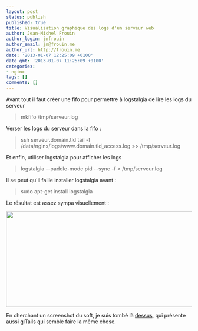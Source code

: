 ```yaml
---
layout: post
status: publish
published: true
title: Visualisation graphique des logs d'un serveur web
author: Jean-Michel Frouin
author_login: jmfrouin
author_email: jm@frouin.me
author_url: http://frouin.me
date: '2013-01-07 12:25:09 +0100'
date_gmt: '2013-01-07 11:25:09 +0100'
categories:
- nginx
tags: []
comments: []
---
```

<p>Avant tout il faut créer une fifo pour permettre à logstalgia de lire les logs du serveur</p>
<blockquote><p>mkfifo /tmp/serveur.log</p></blockquote>
<p>Verser les logs du serveur dans la fifo :</p>
<blockquote><p>ssh serveur.domain.tld tail -f /data/nginx/logs/www.domain.tld_access.log &gt;&gt; /tmp/serveur.log</p></blockquote>
<p>Et enfin, utiliser logstalgia pour afficher les logs</p>
<blockquote><p>logstalgia --paddle-mode pid --sync -f &lt; /tmp/serveur.log</p></blockquote>
<p>Il se peut qu'il faille installer logstalgia avant :</p>
<blockquote><p>sudo apt-get install logstalgia</p></blockquote>
<p>Le résultat est assez sympa visuellement :</p>
<p><img class="alignnone" alt="" src="http://www.lorteau.net/blog/wp-content/uploads/2008/10/logstalgia.png" width="599" height="261" /></p>
<p>En cherchant un screenshot du soft, je suis tombé là <a href="http://www.lorteau.net/blog/gltails-logstalgia-cest-forcement-utile-puisque-cest-joli/">dessus</a>, qui présente aussi glTails qui semble faire la même chose.</p>
<!-- Matomo -->
<script type="text/javascript">
  var _paq = window._paq || [];
  /* tracker methods like "setCustomDimension" should be called before "trackPageView" */
  _paq.push(['trackPageView']);
  _paq.push(['enableLinkTracking']);
  (function() {
    var u="//stats.frouin.me/";
    _paq.push(['setTrackerUrl', u+'matomo.php']);
    _paq.push(['setSiteId', '1']);
    var d=document, g=d.createElement('script'), s=d.getElementsByTagName('script')[0];
    g.type='text/javascript'; g.async=true; g.defer=true; g.src=u+'matomo.js'; s.parentNode.insertBefore(g,s);
  })();
</script>
<!-- End Matomo Code -->
